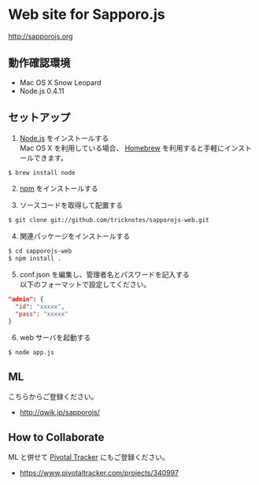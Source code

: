 # Web site for Sapporo.js

http://sapporojs.org

## 動作確認環境

* Mac OS X Snow Leopard
* Node.js 0.4.11

## セットアップ

1) [Node.js]( http://nodejs.org/ ) をインストールする  
Mac OS X を利用している場合、 [Homebrew]( http://mxcl.github.com/homebrew/ ) を利用すると手軽にインストールできます。

```sh
$ brew install node
```

2) [npm]( http://npmjs.org/ ) をインストールする

3) ソースコードを取得して配置する

```sh
$ git clone git://github.com/tricknotes/sapporojs-web.git
```

4) 関連パッケージをインストールする

```sh
$ cd sapporojs-web
$ npm install .
```

5) conf.json を編集し、管理者名とパスワードを記入する  
以下のフォーマットで設定してください。

```json
"admin": {
  "id": "xxxxx",
  "pass": "xxxxx"
}
```

6) web サーバを起動する

```sh
$ node app.js
```

## ML

こちらからご登録ください。

* http://qwik.jp/sapporojs/

## How to Collaborate

ML と併せて [Pivotal Tracker]( https://www.pivotaltracker.com ) にもご登録ください。

* https://www.pivotaltracker.com/projects/340997
